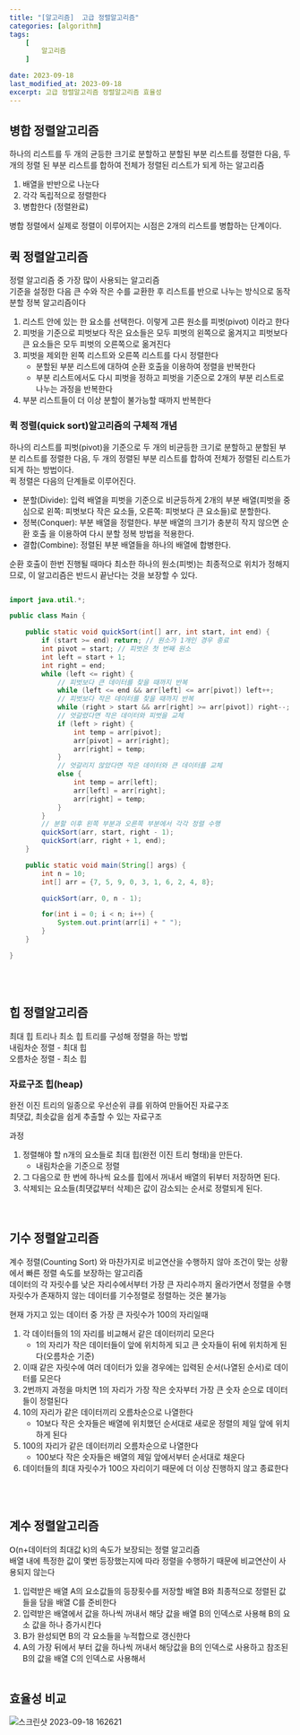 ```yaml
---
title: "[알고리즘]  고급 정렬알고리즘"
categories: [algorithm]
tags:
    [
        알고리즘
    ]

date: 2023-09-18
last_modified_at: 2023-09-18
excerpt: 고급 정렬알고리즘 정렬알고리즘 효율성
---
```


## 병합 정렬알고리즘

하나의 리스트를 두 개의 균등한 크기로 분할하고 분할된 부분 리스트를 정렬한 다음, 두개의 정렬 된 부분 리스트를 합하여 전체가 정렬된 리스트가 되게 하는 알고리즘  

1. 배열을 반반으로 나눈다
2. 각각 독립적으로 정렬한다
3. 병합한다 (정렬완료)

병합 정렬에서 실제로 정렬이 이루어지는 시점은 2개의 리스트를 병합하는 단계이다.  

## 퀵 정렬알고리즘

정렬 알고리즘 중 가장 많이 사용되는 알고리즘  
기준을 설정한 다음 큰 수와 작은 수를 교환한 후 리스트를 반으로 나누는 방식으로 동작 
분할 정복 알고리즘이다   

1. 리스트 안에 있는 한 요소를 선택한다. 이렇게 고른 원소를 피벗(pivot) 이라고 한다
2. 피벗을 기준으로 피벗보다 작은 요소들은 모두 피벗의 왼쪽으로 옮겨지고 피벗보다 큰 요소들은 모두 피벗의 오른쪽으로 옮겨진다
3. 피벗을 제외한 왼쪽 리스트와 오른쪽 리스트를 다시 정렬한다
    - 분할된 부분 리스트에 대하여 순환 호출을 이용하여 정렬을 반복한다
    - 부분 리스트에서도 다시 피벗을 정하고 피벗을 기준으로 2개의 부분 리스트로 나누는 과정을 반복한다
4. 부분 리스트들이 더 이상 분할이 불가능할 때까지 반복한다

### 퀵 정렬(quick sort)알고리즘의 구체적 개념

하나의 리스트를 피벗(pivot)을 기준으로 두 개의 비균등한 크기로 분할하고 분할된 부분 리스트를 정렬한 다음, 두 개의 정렬된 부분 리스트를 합하여 전체가 정렬된 리스트가 되게 하는 방법이다.  
퀵 정렬은 다음의 단계들로 이루어진다.  

- 분할(Divide): 입력 배열을 피벗을 기준으로 비균등하게 2개의 부분 배열(피벗을 중심으로 왼쪽: 피벗보다 작은 요소들, 오른쪽: 피벗보다 큰 요소들)로 분할한다.
- 정복(Conquer): 부분 배열을 정렬한다. 부분 배열의 크기가 충분히 작지 않으면 순환 호출 을 이용하여 다시 분할 정복 방법을 적용한다.
- 결합(Combine): 정렬된 부분 배열들을 하나의 배열에 합병한다.

순환 호출이 한번 진행될 때마다 최소한 하나의 원소(피벗)는 최종적으로 위치가 정해지므로, 이 알고리즘은 반드시 끝난다는 것을 보장할 수 있다.  

```java 

import java.util.*;

public class Main {

    public static void quickSort(int[] arr, int start, int end) {
        if (start >= end) return; // 원소가 1개인 경우 종료
        int pivot = start; // 피벗은 첫 번째 원소
        int left = start + 1;
        int right = end;
        while (left <= right) {
            // 피벗보다 큰 데이터를 찾을 때까지 반복
            while (left <= end && arr[left] <= arr[pivot]) left++;
            // 피벗보다 작은 데이터를 찾을 때까지 반복
            while (right > start && arr[right] >= arr[pivot]) right--;
            // 엇갈렸다면 작은 데이터와 피벗을 교체
            if (left > right) {
                int temp = arr[pivot];
                arr[pivot] = arr[right];
                arr[right] = temp;
            }
            // 엇갈리지 않았다면 작은 데이터와 큰 데이터를 교체
            else {
                int temp = arr[left];
                arr[left] = arr[right];
                arr[right] = temp;
            }
        }
        // 분할 이후 왼쪽 부분과 오른쪽 부분에서 각각 정렬 수행
        quickSort(arr, start, right - 1);
        quickSort(arr, right + 1, end);
    }

    public static void main(String[] args) {
        int n = 10;
        int[] arr = {7, 5, 9, 0, 3, 1, 6, 2, 4, 8};

        quickSort(arr, 0, n - 1);

        for(int i = 0; i < n; i++) {
            System.out.print(arr[i] + " ");
        }
    }

}

```

<br/><br/>

## 힙 정렬알고리즘

최대 힙 트리나 최소 힙 트리를 구성해 정렬을 하는 방법  
내림차순 정렬 - 최대 힙  
오름차순 정렬 - 최소 힙  

### 자료구조 힙(heap)

완전 이진 트리의 일종으로 우선순위 큐를 위하여 만들어진 자료구조  
최댓값, 최솟값을 쉽게 추출할 수 있는 자료구조  

과정  
1. 정렬해야 할 n개의 요소들로 최대 힙(완전 이진 트리 형태)을 만든다.  
    - 내림차순을 기준으로 정렬
2. 그 다음으로 한 번에 하나씩 요소를 힙에서 꺼내서 배열의 뒤부터 저장하면 된다.
3. 삭제되는 요소들(최댓값부터 삭제)은 값이 감소되는 순서로 정렬되게 된다.  
<br/><br/>

## 기수 정렬알고리즘

계수 정렬(Counting Sort) 와 마찬가지로 비교연산을 수행하지 않아 조건이 맞는 상황에서 빠른 정렬 속도를 보장하는 알고리즘  
데이터의 각 자릿수를 낮은 자리수에서부터 가장 큰 자리수까지 올라가면서 정렬을 수행  
자릿수가 존재하지 않는 데이터를 기수정렬로 정렬하는 것은 불가능  

현재 가지고 있는 데이터 중 가장 큰 자릿수가 100의 자리일때
1. 각 데이터들의 1의 자리를 비교해서 같은 데이터끼리 모은다
    - 1의 자리가 작은 데이터들이 앞에 위치하게 되고 큰 숫자들이 뒤에 위치하게 된다(오름차순 기준)
2. 이때 같은 자릿수에 여러 데이터가 있을 경우에는 입력된 순서(나열된 순서)로 데이터를 모은다
3. 2번까지 과정을 마치면 1의 자리가 가장 작은 숫자부터 가장 큰 숫자 순으로 데이터들이 정렬된다
4. 10의 자리가 같은 데이터끼리 오름차순으로 나열한다
    - 10보다 작은 숫자들은 배열에 위치했던 순서대로 새로운 정렬의 제일 앞에 위치하게 된다
5. 100의 자리가 같은 데이터끼리 오름차순으로 나열한다
    - 100보다 작은 숫자들은 배열의 제일 앞에서부터 순서대로 채운다
6. 데이터들의 최대 자릿수가 100으 자리이기 때문에 더 이상 진행하지 않고 종료한다

<br/><br/>

## 계수 정렬알고리즘

Օ(n+데이터의 최대값 k)의 속도가 보장되는 정렬 알고리즘  
배열 내에 특정한 값이 몇번 등장했는지에 따라 정렬을 수행하기 때문에 비교연산이 사용되지 않는다  

1. 입력받은 배열 A의 요소값들의 등장횟수를 저장할 배열 B와 최종적으로 정렬된 값들을 담을 배열 C를 준비한다
2. 입력받은 배열에서 값을 하나씩 꺼내서 해당 값을 배열 B의 인덱스로 사용해 B의 요소 값을 하나 증가시킨다
3. B가 완성되면 B의 각 요소들을 누적합으로 갱신한다
4. A의 가장 뒤에서 부터 값을 하나씩 꺼내서 해당값을 B의 인덱스로 사용하고 참조된 B의 값을 배열 C의 인덱스로 사용해서 
<br/><br/>

## 효율성 비교

![스크린샷 2023-09-18 162621](https://github.com/gjisoo/gjisoo.github.io/assets/103836040/0b42721e-1557-42de-a7ad-f30c193ac969)